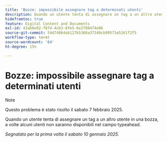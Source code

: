 ```yaml
---
title: 'Bozze: impossibile assegnare tag a determinati utenti'
description: Quando un utente tenta di assegnare un tag a un altro utente in una bozza, a volte alcuni utenti non saranno disponibili nel campo typeahead.
hidefromtoc: true
feature: Digital Content and Documents
exl-id: 43ab6e92-f8f4-4cb3-8fe5-6e2708474e06
source-git-commit: 54d74864ab127b5368a37340cb99571e5261f2f5
workflow-type: tm+mt
source-wordcount: '64'
ht-degree: 15%

---
```


# Bozze: impossibile assegnare tag a determinati utenti

>[!NOTE]
>
>Questo problema è stato risolto il sabato 7 febbraio 2025.

Quando un utente tenta di assegnare un tag a un altro utente in una bozza, a volte alcuni utenti non saranno disponibili nel campo typeahead.

_Segnalato per la prima volta il sabato 10 gennaio 2025._
